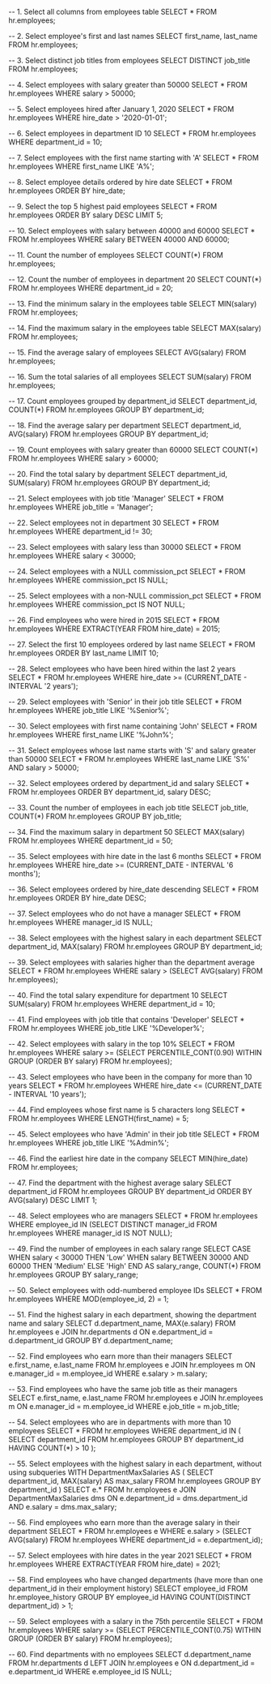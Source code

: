 
-- 1. Select all columns from employees table
SELECT * FROM hr.employees;

-- 2. Select employee's first and last names
SELECT first_name, last_name FROM hr.employees;

-- 3. Select distinct job titles from employees
SELECT DISTINCT job_title FROM hr.employees;

-- 4. Select employees with salary greater than 50000
SELECT * FROM hr.employees WHERE salary > 50000;

-- 5. Select employees hired after January 1, 2020
SELECT * FROM hr.employees WHERE hire_date > '2020-01-01';

-- 6. Select employees in department ID 10
SELECT * FROM hr.employees WHERE department_id = 10;

-- 7. Select employees with the first name starting with 'A'
SELECT * FROM hr.employees WHERE first_name LIKE 'A%';

-- 8. Select employee details ordered by hire date
SELECT * FROM hr.employees ORDER BY hire_date;

-- 9. Select the top 5 highest paid employees
SELECT * FROM hr.employees ORDER BY salary DESC LIMIT 5;

-- 10. Select employees with salary between 40000 and 60000
SELECT * FROM hr.employees WHERE salary BETWEEN 40000 AND 60000;

-- 11. Count the number of employees
SELECT COUNT(*) FROM hr.employees;

-- 12. Count the number of employees in department 20
SELECT COUNT(*) FROM hr.employees WHERE department_id = 20;

-- 13. Find the minimum salary in the employees table
SELECT MIN(salary) FROM hr.employees;

-- 14. Find the maximum salary in the employees table
SELECT MAX(salary) FROM hr.employees;

-- 15. Find the average salary of employees
SELECT AVG(salary) FROM hr.employees;

-- 16. Sum the total salaries of all employees
SELECT SUM(salary) FROM hr.employees;

-- 17. Count employees grouped by department_id
SELECT department_id, COUNT(*) FROM hr.employees GROUP BY department_id;

-- 18. Find the average salary per department
SELECT department_id, AVG(salary) FROM hr.employees GROUP BY department_id;

-- 19. Count employees with salary greater than 60000
SELECT COUNT(*) FROM hr.employees WHERE salary > 60000;

-- 20. Find the total salary by department
SELECT department_id, SUM(salary) FROM hr.employees GROUP BY department_id;

-- 21. Select employees with job title 'Manager'
SELECT * FROM hr.employees WHERE job_title = 'Manager';

-- 22. Select employees not in department 30
SELECT * FROM hr.employees WHERE department_id != 30;

-- 23. Select employees with salary less than 30000
SELECT * FROM hr.employees WHERE salary < 30000;

-- 24. Select employees with a NULL commission_pct
SELECT * FROM hr.employees WHERE commission_pct IS NULL;

-- 25. Select employees with a non-NULL commission_pct
SELECT * FROM hr.employees WHERE commission_pct IS NOT NULL;

-- 26. Find employees who were hired in 2015
SELECT * FROM hr.employees WHERE EXTRACT(YEAR FROM hire_date) = 2015;

-- 27. Select the first 10 employees ordered by last name
SELECT * FROM hr.employees ORDER BY last_name LIMIT 10;

-- 28. Select employees who have been hired within the last 2 years
SELECT * FROM hr.employees WHERE hire_date >= (CURRENT_DATE - INTERVAL '2 years');

-- 29. Select employees with 'Senior' in their job title
SELECT * FROM hr.employees WHERE job_title LIKE '%Senior%';

-- 30. Select employees with first name containing 'John'
SELECT * FROM hr.employees WHERE first_name LIKE '%John%';

-- 31. Select employees whose last name starts with 'S' and salary greater than 50000
SELECT * FROM hr.employees WHERE last_name LIKE 'S%' AND salary > 50000;

-- 32. Select employees ordered by department_id and salary
SELECT * FROM hr.employees ORDER BY department_id, salary DESC;

-- 33. Count the number of employees in each job title
SELECT job_title, COUNT(*) FROM hr.employees GROUP BY job_title;

-- 34. Find the maximum salary in department 50
SELECT MAX(salary) FROM hr.employees WHERE department_id = 50;

-- 35. Select employees with hire date in the last 6 months
SELECT * FROM hr.employees WHERE hire_date >= (CURRENT_DATE - INTERVAL '6 months');

-- 36. Select employees ordered by hire_date descending
SELECT * FROM hr.employees ORDER BY hire_date DESC;

-- 37. Select employees who do not have a manager
SELECT * FROM hr.employees WHERE manager_id IS NULL;

-- 38. Select employees with the highest salary in each department
SELECT department_id, MAX(salary) FROM hr.employees GROUP BY department_id;

-- 39. Select employees with salaries higher than the department average
SELECT * FROM hr.employees WHERE salary > (SELECT AVG(salary) FROM hr.employees);

-- 40. Find the total salary expenditure for department 10
SELECT SUM(salary) FROM hr.employees WHERE department_id = 10;

-- 41. Find employees with job title that contains 'Developer'
SELECT * FROM hr.employees WHERE job_title LIKE '%Developer%';

-- 42. Select employees with salary in the top 10%
SELECT * FROM hr.employees WHERE salary >= (SELECT PERCENTILE_CONT(0.90) WITHIN GROUP (ORDER BY salary) FROM hr.employees);

-- 43. Select employees who have been in the company for more than 10 years
SELECT * FROM hr.employees WHERE hire_date <= (CURRENT_DATE - INTERVAL '10 years');

-- 44. Find employees whose first name is 5 characters long
SELECT * FROM hr.employees WHERE LENGTH(first_name) = 5;

-- 45. Select employees who have 'Admin' in their job title
SELECT * FROM hr.employees WHERE job_title LIKE '%Admin%';

-- 46. Find the earliest hire date in the company
SELECT MIN(hire_date) FROM hr.employees;

-- 47. Find the department with the highest average salary
SELECT department_id FROM hr.employees GROUP BY department_id ORDER BY AVG(salary) DESC LIMIT 1;

-- 48. Select employees who are managers
SELECT * FROM hr.employees WHERE employee_id IN (SELECT DISTINCT manager_id FROM hr.employees WHERE manager_id IS NOT NULL);

-- 49. Find the number of employees in each salary range
SELECT 
    CASE 
        WHEN salary < 30000 THEN 'Low'
        WHEN salary BETWEEN 30000 AND 60000 THEN 'Medium'
        ELSE 'High'
    END AS salary_range, COUNT(*)
FROM hr.employees
GROUP BY salary_range;

-- 50. Select employees with odd-numbered employee IDs
SELECT * FROM hr.employees WHERE MOD(employee_id, 2) = 1;

-- 51. Find the highest salary in each department, showing the department name and salary
SELECT d.department_name, MAX(e.salary) 
FROM hr.employees e 
JOIN hr.departments d ON e.department_id = d.department_id
GROUP BY d.department_name;

-- 52. Find employees who earn more than their managers
SELECT e.first_name, e.last_name
FROM hr.employees e
JOIN hr.employees m ON e.manager_id = m.employee_id
WHERE e.salary > m.salary;

-- 53. Find employees who have the same job title as their managers
SELECT e.first_name, e.last_name
FROM hr.employees e
JOIN hr.employees m ON e.manager_id = m.employee_id
WHERE e.job_title = m.job_title;

-- 54. Select employees who are in departments with more than 10 employees
SELECT * FROM hr.employees WHERE department_id IN (
  SELECT department_id 
  FROM hr.employees 
  GROUP BY department_id 
  HAVING COUNT(*) > 10
);

-- 55. Select employees with the highest salary in each department, without using subqueries
WITH DepartmentMaxSalaries AS (
    SELECT department_id, MAX(salary) AS max_salary 
    FROM hr.employees 
    GROUP BY department_id
)
SELECT e.*
FROM hr.employees e
JOIN DepartmentMaxSalaries dms ON e.department_id = dms.department_id AND e.salary = dms.max_salary;

-- 56. Find employees who earn more than the average salary in their department
SELECT * FROM hr.employees e
WHERE e.salary > (SELECT AVG(salary) FROM hr.employees WHERE department_id = e.department_id);

-- 57. Select employees with hire dates in the year 2021
SELECT * FROM hr.employees WHERE EXTRACT(YEAR FROM hire_date) = 2021;

-- 58. Find employees who have changed departments (have more than one department_id in their employment history)
SELECT employee_id
FROM hr.employee_history
GROUP BY employee_id
HAVING COUNT(DISTINCT department_id) > 1;

-- 59. Select employees with a salary in the 75th percentile
SELECT * 
FROM hr.employees
WHERE salary >= (SELECT PERCENTILE_CONT(0.75) WITHIN GROUP (ORDER BY salary) FROM hr.employees);

-- 60. Find departments with no employees
SELECT d.department_name
FROM hr.departments d
LEFT JOIN hr.employees e ON d.department_id = e.department_id
WHERE e.employee_id IS NULL;
